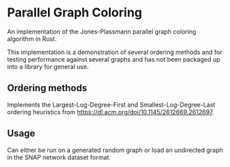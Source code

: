# Parallel Graph Coloring
An implementation of the Jones-Plassmann parallel graph coloring algorithm in Rust.

This implementation is a demonstration of several ordering methods and for testing
performance against several graphs and has not been packaged up into a library
for general use.

## Ordering methods
Implements the Largest-Log-Degree-First and Smallest-Log-Degree-Last ordering
heuristics from https://dl.acm.org/doi/10.1145/2612669.2612697.

## Usage
Can either be run on a generated random graph or load an undirected graph in the SNAP
network dataset format.
